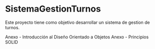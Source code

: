 # **SistemaGestionTurnos**
Este proyecto tiene como objetivo desarrollar un sistema de gestion de turnos.

Anexo - Introducción al Diseño Orientado a Objetos
Anexo - Principios SOLID
